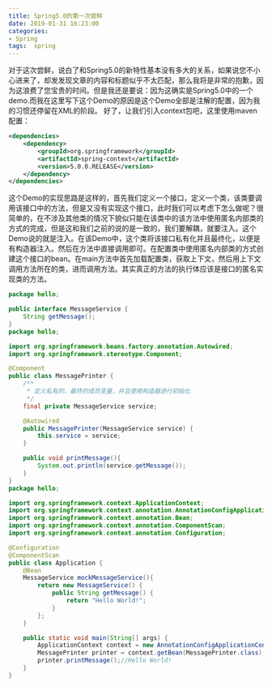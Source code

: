 ```yaml
---
title: Spring5.0的第一次尝鲜
date: 2019-01-31 16:23:00
categories: 
- Spring
tags:  spring
---
```


对于这次尝鲜，说白了和Spring5.0的新特性基本没有多大的关系，如果说您不小心进来了，却发发现文章的内容和标题似乎不太匹配，那么我将是非常的抱歉，因为这浪费了您宝贵的时间。但是我还是要说：因为这确实是Spring5.0中的一个demo.而我在这里写下这个Demo的原因是这个Demo全部是注解的配置，因为我的习惯还停留在XML的阶段。
好了，让我们引入context包吧，这里使用maven配置：

```xml
<dependencies>
    <dependency>
        <groupId>org.springframework</groupId>
        <artifactId>spring-context</artifactId>
        <version>5.0.0.RELEASE</version>
    </dependency>
</dependencies>
```

​    这个Demo的实现思路是这样的，首先我们定义一个接口，定义一个类，该类要调用该接口中的方法，但是又没有实现这个接口，此时我们可以考虑下怎么做呢？很简单的，在不涉及其他类的情况下貌似只能在该类中的该方法中使用匿名内部类的方式的完成，但是这和我们之前的说的是一致的，我们要解耦，就要注入。这个Demo说的就是注入。在该Demo中，这个类将该接口私有化并且最终化，以便是有构造器注入。然后在方法中直接调用即可。在配置类中使用匿名内部类的方式创建这个接口的bean。在main方法中首先加载配置类，获取上下文，然后用上下文调用方法所在的类，进而调用方法。其实真正的方法的执行体应该是接口的匿名实现类的方法。

```java
package hello;

public interface MessageService {
    String getMessage();
}
package hello;

import org.springframework.beans.factory.annotation.Autowired;
import org.springframework.stereotype.Component;

@Component
public class MessagePrinter {
    /**
     * 定义私有的，最终的成员变量，并且使用构造器进行初始化
     */
    final private MessageService service;

    @Autowired
    public MessagePrinter(MessageService service) {
        this.service = service;
    }

    public void printMessage(){
        System.out.println(service.getMessage());
    }
}
package hello;

import org.springframework.context.ApplicationContext;
import org.springframework.context.annotation.AnnotationConfigApplicationContext;
import org.springframework.context.annotation.Bean;
import org.springframework.context.annotation.ComponentScan;
import org.springframework.context.annotation.Configuration;

@Configuration
@ComponentScan
public class Application {
    @Bean
    MessageService mockMessageService(){
        return new MessageService() {
            public String getMessage() {
                return "Hello World!";
            }
        };
    }

    public static void main(String[] args) {
        ApplicationContext context = new AnnotationConfigApplicationContext(Application.class);
        MessagePrinter printer = context.getBean(MessagePrinter.class);
        printer.printMessage();//Hello World!
    }
}
```